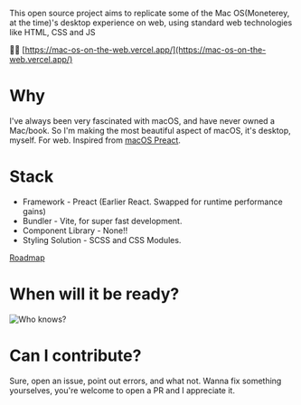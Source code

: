 This open source project aims to replicate some of the Mac OS(Moneterey, at the time)'s desktop experience on web, using standard web technologies like HTML, CSS and JS

🔗🔗 [https://mac-os-on-the-web.vercel.app/](https://mac-os-on-the-web.vercel.app/)

# Why

I've always been very fascinated with macOS, and have never owned a Mac/book. So I'm making the most beautiful aspect of macOS, it's desktop, myself. For web. Inspired from [macOS Preact](https://github.com/PuruVJ/macos-preact).

# Stack

- Framework - Preact (Earlier React. Swapped for runtime performance gains)
- Bundler - Vite, for super fast development.
- Component Library - None!!
- Styling Solution - SCSS and CSS Modules.

[Roadmap](https://www.notion.so/MacOS-Web-Roadmap-274d703460564ea3bb5493b39bf8f886)

# When will it be ready?

![Who knows?](https://i.imgur.com/6xfbPzs.gif)

# Can I contribute?

Sure, open an issue, point out errors, and what not. Wanna fix something yourselves, you're welcome to open a PR and I appreciate it.
